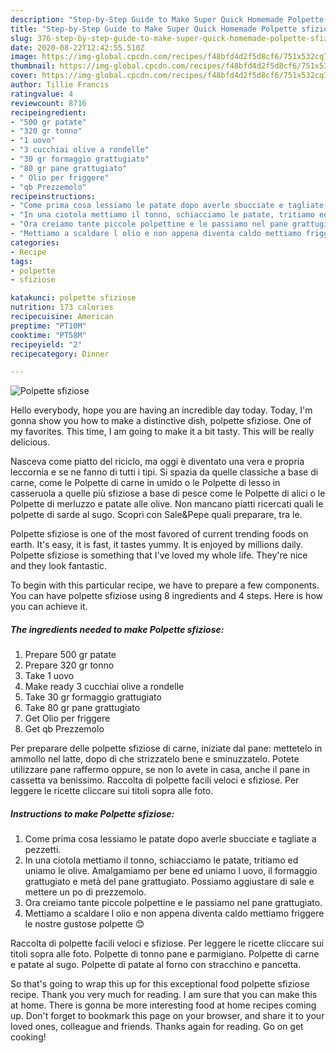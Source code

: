 ```yaml
---
description: "Step-by-Step Guide to Make Super Quick Homemade Polpette sfiziose"
title: "Step-by-Step Guide to Make Super Quick Homemade Polpette sfiziose"
slug: 376-step-by-step-guide-to-make-super-quick-homemade-polpette-sfiziose
date: 2020-08-22T12:42:55.510Z
image: https://img-global.cpcdn.com/recipes/f48bfd4d2f5d8cf6/751x532cq70/polpette-sfiziose-recipe-main-photo.jpg
thumbnail: https://img-global.cpcdn.com/recipes/f48bfd4d2f5d8cf6/751x532cq70/polpette-sfiziose-recipe-main-photo.jpg
cover: https://img-global.cpcdn.com/recipes/f48bfd4d2f5d8cf6/751x532cq70/polpette-sfiziose-recipe-main-photo.jpg
author: Tillie Francis
ratingvalue: 4
reviewcount: 8716
recipeingredient:
- "500 gr patate"
- "320 gr tonno"
- "1 uovo"
- "3 cucchiai olive a rondelle"
- "30 gr formaggio grattugiato"
- "80 gr pane grattugiato"
- " Olio per friggere"
- "qb Prezzemolo"
recipeinstructions:
- "Come prima cosa lessiamo le patate dopo averle sbucciate e tagliate a pezzetti."
- "In una ciotola mettiamo il tonno, schiacciamo le patate, tritiamo ed uniamo le olive. Amalgamiamo per bene ed uniamo l uovo, il formaggio grattugiato e metà del pane grattugiato. Possiamo aggiustare di sale e mettere un po di prezzemolo."
- "Ora creiamo tante piccole polpettine e le passiamo nel pane grattugiato."
- "Mettiamo a scaldare l olio e non appena diventa caldo mettiamo friggere le nostre gustose polpette 😊"
categories:
- Recipe
tags:
- polpette
- sfiziose

katakunci: polpette sfiziose 
nutrition: 173 calories
recipecuisine: American
preptime: "PT10M"
cooktime: "PT58M"
recipeyield: "2"
recipecategory: Dinner

---
```



![Polpette sfiziose](https://img-global.cpcdn.com/recipes/f48bfd4d2f5d8cf6/751x532cq70/polpette-sfiziose-recipe-main-photo.jpg)

Hello everybody, hope you are having an incredible day today. Today, I'm gonna show you how to make a distinctive dish, polpette sfiziose. One of my favorites. This time, I am going to make it a bit tasty. This will be really delicious.

Nasceva come piatto del riciclo, ma oggi è diventato una vera e propria leccornia e se ne fanno di tutti i tipi. Si spazia da quelle classiche a base di carne, come le Polpette di carne in umido o le Polpette di lesso in casseruola a quelle più sfiziose a base di pesce come le Polpette di alici o le Polpette di merluzzo e patate alle olive. Non mancano piatti ricercati quali le polpette di sarde al sugo. Scopri con Sale&amp;Pepe quali preparare, tra le.

Polpette sfiziose is one of the most favored of current trending foods on earth. It's easy, it is fast, it tastes yummy. It is enjoyed by millions daily. Polpette sfiziose is something that I've loved my whole life. They're nice and they look fantastic.


To begin with this particular recipe, we have to prepare a few components. You can have polpette sfiziose using 8 ingredients and 4 steps. Here is how you can achieve it.

<!--inarticleads1-->

##### The ingredients needed to make Polpette sfiziose:

1. Prepare 500 gr patate
1. Prepare 320 gr tonno
1. Take 1 uovo
1. Make ready 3 cucchiai olive a rondelle
1. Take 30 gr formaggio grattugiato
1. Take 80 gr pane grattugiato
1. Get  Olio per friggere
1. Get qb Prezzemolo


Per preparare delle polpette sfiziose di carne, iniziate dal pane: mettetelo in ammollo nel latte, dopo di che strizzatelo bene e sminuzzatelo. Potete utilizzare pane raffermo oppure, se non lo avete in casa, anche il pane in cassetta va benissimo. Raccolta di polpette facili veloci e sfiziose. Per leggere le ricette cliccare sui titoli sopra alle foto. 

<!--inarticleads2-->

##### Instructions to make Polpette sfiziose:

1. Come prima cosa lessiamo le patate dopo averle sbucciate e tagliate a pezzetti.
1. In una ciotola mettiamo il tonno, schiacciamo le patate, tritiamo ed uniamo le olive. Amalgamiamo per bene ed uniamo l uovo, il formaggio grattugiato e metà del pane grattugiato. Possiamo aggiustare di sale e mettere un po di prezzemolo.
1. Ora creiamo tante piccole polpettine e le passiamo nel pane grattugiato.
1. Mettiamo a scaldare l olio e non appena diventa caldo mettiamo friggere le nostre gustose polpette 😊


Raccolta di polpette facili veloci e sfiziose. Per leggere le ricette cliccare sui titoli sopra alle foto. Polpette di tonno pane e parmigiano. Polpette di carne e patate al sugo. Polpette di patate al forno con stracchino e pancetta. 

So that's going to wrap this up for this exceptional food polpette sfiziose recipe. Thank you very much for reading. I am sure that you can make this at home. There is gonna be more interesting food at home recipes coming up. Don't forget to bookmark this page on your browser, and share it to your loved ones, colleague and friends. Thanks again for reading. Go on get cooking!
